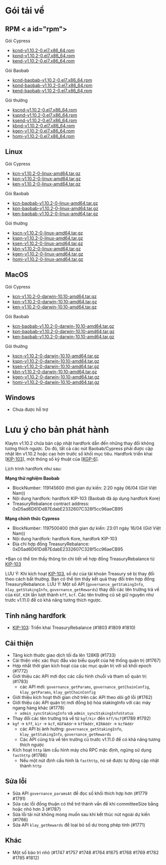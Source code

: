 # Gói tải về <a id="package-downloads"></a>

## RPM < a id="rpm"></a>

Gói Cypress
- [kcnd-v1.10.2-0.el7.x86_64.rpm](https://packages.klaytn.net/klaytn/v1.10.2/kcnd-v1.10.2-0.el7.x86_64.rpm)
- [kpnd-v1.10.2-0.el7.x86_64.rpm](https://packages.klaytn.net/klaytn/v1.10.2/kpnd-v1.10.2-0.el7.x86_64.rpm)
- [kend-v1.10.2-0.el7.x86_64.rpm](https://packages.klaytn.net/klaytn/v1.10.2/kend-v1.10.2-0.el7.x86_64.rpm)

Gói Baobab
- [kcnd-baobab-v1.10.2-0.el7.x86_64.rpm](https://packages.klaytn.net/klaytn/v1.10.2/kcnd-baobab-v1.10.2-0.el7.x86_64.rpm)
- [kpnd-baobab-v1.10.2-0.el7.x86_64.rpm](https://packages.klaytn.net/klaytn/v1.10.2/kpnd-baobab-v1.10.2-0.el7.x86_64.rpm)
- [kend-baobab-v1.10.2-0.el7.x86_64.rpm](https://packages.klaytn.net/klaytn/v1.10.2/kend-baobab-v1.10.2-0.el7.x86_64.rpm)

Gói thường
- [kscnd-v1.10.2-0.el7.x86_64.rpm](https://packages.klaytn.net/klaytn/v1.10.2/kscnd-v1.10.2-0.el7.x86_64.rpm)
- [kspnd-v1.10.2-0.el7.x86_64.rpm](https://packages.klaytn.net/klaytn/v1.10.2/kspnd-v1.10.2-0.el7.x86_64.rpm)
- [ksend-v1.10.2-0.el7.x86_64.rpm](https://packages.klaytn.net/klaytn/v1.10.2/ksend-v1.10.2-0.el7.x86_64.rpm)
- [kbnd-v1.10.2-0.el7.x86_64.rpm](https://packages.klaytn.net/klaytn/v1.10.2/kbnd-v1.10.2-0.el7.x86_64.rpm)
- [kgen-v1.10.2-0.el7.x86_64.rpm](https://packages.klaytn.net/klaytn/v1.10.2/kgen-v1.10.2-0.el7.x86_64.rpm)
- [homi-v1.10.2-0.el7.x86_64.rpm](https://packages.klaytn.net/klaytn/v1.10.2/homi-v1.10.2-0.el7.x86_64.rpm)

## Linux <a id="linux"></a>

Gói Cypress
- [kcn-v1.10.2-0-linux-amd64.tar.gz](https://packages.klaytn.net/klaytn/v1.10.2/kcn-v1.10.2-0-linux-amd64.tar.gz)
- [kpn-v1.10.2-0-linux-amd64.tar.gz](https://packages.klaytn.net/klaytn/v1.10.2/kpn-v1.10.2-0-linux-amd64.tar.gz)
- [ken-v1.10.2-0-linux-amd64.tar.gz](https://packages.klaytn.net/klaytn/v1.10.2/ken-v1.10.2-0-linux-amd64.tar.gz)

Gói Baobab
- [kcn-baobab-v1.10.2-0-linux-amd64.tar.gz](https://packages.klaytn.net/klaytn/v1.10.2/kcn-baobab-v1.10.2-0-linux-amd64.tar.gz)
- [kpn-baobab-v1.10.2-0-linux-amd64.tar.gz](https://packages.klaytn.net/klaytn/v1.10.2/kpn-baobab-v1.10.2-0-linux-amd64.tar.gz)
- [ken-baobab-v1.10.2-0-linux-amd64.tar.gz](https://packages.klaytn.net/klaytn/v1.10.2/ken-baobab-v1.10.2-0-linux-amd64.tar.gz)

Gói thường
- [kscn-v1.10.2-0-linux-amd64.tar.gz](https://packages.klaytn.net/klaytn/v1.10.2/kscn-v1.10.2-0-linux-amd64.tar.gz)
- [kspn-v1.10.2-0-linux-amd64.tar.gz](https://packages.klaytn.net/klaytn/v1.10.2/kspn-v1.10.2-0-linux-amd64.tar.gz)
- [ksen-v1.10.2-0-linux-amd64.tar.gz](https://packages.klaytn.net/klaytn/v1.10.2/ksen-v1.10.2-0-linux-amd64.tar.gz)
- [kbn-v1.10.2-0-linux-amd64.tar.gz](https://packages.klaytn.net/klaytn/v1.10.2/kbn-v1.10.2-0-linux-amd64.tar.gz)
- [kgen-v1.10.2-0-linux-amd64.tar.gz](https://packages.klaytn.net/klaytn/v1.10.2/kgen-v1.10.2-0-linux-amd64.tar.gz)
- [homi-v1.10.2-0-linux-amd64.tar.gz](https://packages.klaytn.net/klaytn/v1.10.2/homi-v1.10.2-0-linux-amd64.tar.gz)


## MacOS <a id="macos"></a>

Gói Cypress
- [kcn-v1.10.2-0-darwin-10.10-amd64.tar.gz](https://packages.klaytn.net/klaytn/v1.10.2/kcn-v1.10.2-0-darwin-10.10-amd64.tar.gz)
- [kpn-v1.10.2-0-darwin-10.10-amd64.tar.gz](https://packages.klaytn.net/klaytn/v1.10.2/kpn-v1.10.2-0-darwin-10.10-amd64.tar.gz)
- [ken-v1.10.2-0-darwin-10.10-amd64.tar.gz](https://packages.klaytn.net/klaytn/v1.10.2/ken-v1.10.2-0-darwin-10.10-amd64.tar.gz)

Gói Baobab
- [kcn-baobab-v1.10.2-0-darwin-10.10-amd64.tar.gz](https://packages.klaytn.net/klaytn/v1.10.2/kcn-baobab-v1.10.2-0-darwin-10.10-amd64.tar.gz)
- [kpn-baobab-v1.10.2-0-darwin-10.10-amd64.tar.gz](https://packages.klaytn.net/klaytn/v1.10.2/kpn-baobab-v1.10.2-0-darwin-10.10-amd64.tar.gz)
- [ken-baobab-v1.10.2-0-darwin-10.10-amd64.tar.gz](https://packages.klaytn.net/klaytn/v1.10.2/ken-baobab-v1.10.2-0-darwin-10.10-amd64.tar.gz)

Gói thường
- [kscn-v1.10.2-0-darwin-10.10-amd64.tar.gz](https://packages.klaytn.net/klaytn/v1.10.2/kscn-v1.10.2-0-darwin-10.10-amd64.tar.gz)
- [kspn-v1.10.2-0-darwin-10.10-amd64.tar.gz](https://packages.klaytn.net/klaytn/v1.10.2/kspn-v1.10.2-0-darwin-10.10-amd64.tar.gz)
- [ksen-v1.10.2-0-darwin-10.10-amd64.tar.gz](https://packages.klaytn.net/klaytn/v1.10.2/ksen-v1.10.2-0-darwin-10.10-amd64.tar.gz)
- [kbn-v1.10.2-0-darwin-10.10-amd64.tar.gz](https://packages.klaytn.net/klaytn/v1.10.2/kbn-v1.10.2-0-darwin-10.10-amd64.tar.gz)
- [kgen-v1.10.2-0-darwin-10.10-amd64.tar.gz](https://packages.klaytn.net/klaytn/v1.10.2/kgen-v1.10.2-0-darwin-10.10-amd64.tar.gz)
- [homi-v1.10.2-0-darwin-10.10-amd64.tar.gz](https://packages.klaytn.net/klaytn/v1.10.2/homi-v1.10.2-0-darwin-10.10-amd64.tar.gz)

## Windows <a id="windows"></a>

- Chưa được hỗ trợ


# Lưu ý cho bản phát hành <a id="release-notes"></a>

Klaytn v1.10.2 chứa bản cập nhật hardfork dẫn đến những thay đổi không tương thích ngược. Do đó, tất cả các nút Baobab/Cypress phải được cập nhật lên v1.10.2 hoặc cao hơn trước số khối mục tiêu. Hardfork triển khai [[KIP-103](https://kips.klaytn.foundation/KIPs/kip-103)], một thông số kỹ thuật của [[KGP-6](https://govforum.klaytn.foundation/t/kgp-6-proposal-to-establish-a-sustainable-and-verifiable-klay-token-economy/157)].

Lịch trình hardfork như sau:

**Mạng thử nghiệm Baobab**
- BlockNumber: 119145600 (thời gian dự kiến: 2:20 ngày 06/04 (Giờ Việt Nam))
- Nội dung hardfork: hardfork KIP-103 (Baobab đã áp dụng hardfork Kore)
- TreasuryRebalance contract address: 0xD5ad6D61Dd87EdabE2332607C328f5cc96aeCB95

**Mạng chính thức Cypress**
- BlockNumber: 1197500400 (thời gian dự kiến: 23:01 ngày 16/04 (Giờ Việt Nam))
- Nội dung hardfork: hardfork Kore, hardfork KIP-103
- Địa chỉ hợp đồng TreasuryRebalance: 0xD5ad6D61Dd87EdabE2332607C328f5cc96aeCB95

*Bạn có thể tìm thấy thông tin chi tiết về hợp đồng TreasuryRebalance từ [KIP-103](https://kips.klaytn.foundation/KIPs/kip-103)

LƯU Ý: Khi kích hoạt [KIP-103](https://github.com/klaytn/kips/pull/104), số dư của tài khoản Treasury sẽ bị thay đổi theo cách bất thường. Bạn có thể tìm thấy kết quả thay đổi trên hợp đồng TreasuryRebalance. LƯU Ý: Một số API (`governance_getStakingInfo`, `klay_getStakingInfo`, `governance_getRewards`) thay đổi các tên trường trả về của `KGF`, `KIR` lần lượt thành `kff`, `kcf`. Các tên trường cũ sẽ giữ nguyên như trước v1.11.0 để có khả năng tương thích ngược.


## Tính năng hardfork
- [KIP-103](https://kips.klaytn.foundation/KIPs/kip-103): Triển khai TreasuryRebalance (#1803 #1809 #1810)


## Cải thiện
- Tăng kích thước giao dịch tối đa lên 128KB (#1733)
- Cải thiện việc xác thực đầu vào biểu quyết của hệ thống quản trị (#1767)
- Hợp nhất thời gian kích hoạt của các mục quản trị với số khối epoch (#1772)
- Giới thiệu các API mới đọc các cấu hình chuỗi và tham số quản trị (#1783)
    - các API mới: `governance_getParams`, `governance_getChainConfig`, `klay_getParams`, `klay_getChainConfig`
- Giới thiệu kích hoạt thời gian chờ trên các API theo dõi gỡ lỗi (#1762)
- Giới thiệu các API quản trị mới đồng bộ hóa stakingInfo với các máy ngang hàng khác (#1778)
    - `admin_syncStakingInfo` và `admin_syncStakingInfoStatus`
- Thay đổi các tên trường trả về từ `kgf/kir` đến `kff/kcf`(#1789 #1792)
- `kgf` -> `kff`, `kir` -> `kcf`, `KGFAddr`-> `kffAddr`, `KIRAddr` -> `kcfAddr`
    - các API bị ảnh hưởng: `governance_getStakingInfo`, `klay_getStakingInfo`, `governance_getRewards`
    - Các API cũng trả về tên trường cũ trước v1.11.0 để có khả năng tương thích ngược
- Kích hoạt `http` làm cấu hình máy chủ RPC mặc định, ngừng sử dụng `fasthttp` (#1786)
    - Nếu một nút định cấu hình là `fasthttp`, nó sẽ được tự động cập nhật thành `http`


## Sửa lỗi
- Sửa API `governance_paramsAt` để đọc số khối thích hợp hơn (#1779 #1791)
- Sửa các lỗi đồng thuận có thể trở thành vấn đề khi committeeSize bằng hoặc nhỏ hơn 3 (#1787)
- Sửa lỗi tải nút không mong muốn sau khi kết thúc nút ngoài dự kiến (#1766)
- Sửa API `klay_getRewards` để loại bỏ số dư trong phép tính (#1771)


## Khác
- Một số bảo trì nhỏ (#1747 #1757 #1748 #1764 #1675 #1768 #1769 #1782 #1785 #1812)
